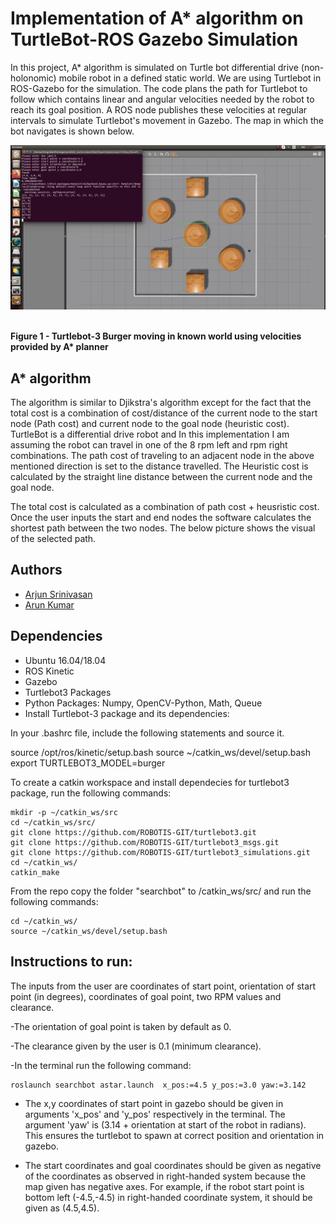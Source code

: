 # Implementation of A* algorithm on TurtleBot-ROS Gazebo Simulation

In this project, A* algorithm is simulated on Turtle bot differential drive (non-holonomic) mobile robot in a defined static world. We are using Turtlebot in ROS-Gazebo for the simulation. The code plans the path for Turtlebot to follow which  contains linear and angular velocities needed by the robot to reach its goal position. A ROS node publishes these velocities at regular 
intervals to simulate Turtlebot's movement in Gazebo. The map in which the bot navigates is shown below.

<p align="center">
  <p align="center"><img src="astar.png"></p>
  <br><b>Figure 1 - Turtlebot-3 Burger moving in known world using velocities provided by A* planner</b><br>
</p>

## A* algorithm

The algorithm is similar to Djikstra's algorithm except for the fact that the total cost is a combination of cost/distance of the current node to the start node (Path cost) and current node to the goal node (heuristic cost). TurtleBot is a differential drive robot and In this implementation I am assuming the robot can travel in one of the 8 rpm left and rpm right combinations. The path cost of traveling to an adjacent node in the above mentioned direction is set to the distance travelled. The Heuristic cost is calculated by the straight line distance between the current node and the goal node. 

The total cost is calculated as a combination of path cost + heusristic cost.
Once the user inputs the start and end nodes the software calculates the shortest path between the two nodes. The below picture shows the visual of the selected path. 


## Authors

- [Arjun Srinivasan](https://github.com/aarjunsrinivasan)
- [Arun Kumar](https://github.com/akdhandy)


## Dependencies

- Ubuntu 16.04/18.04
- ROS Kinetic
- Gazebo
- Turtlebot3 Packages
- Python Packages: Numpy, OpenCV-Python, Math, Queue
- Install Turtlebot-3 package and its dependencies:

In your .bashrc file, include the following statements and source it.

source /opt/ros/kinetic/setup.bash
source ~/catkin_ws/devel/setup.bash
export TURTLEBOT3_MODEL=burger

To create a catkin workspace and install dependecies for turtlebot3 package, run the following commands:
```
mkdir -p ~/catkin_ws/src
cd ~/catkin_ws/src/
git clone https://github.com/ROBOTIS-GIT/turtlebot3.git
git clone https://github.com/ROBOTIS-GIT/turtlebot3_msgs.git
git clone https://github.com/ROBOTIS-GIT/turtlebot3_simulations.git
cd ~/catkin_ws/
catkin_make
```

From the repo copy the folder "searchbot" to /catkin_ws/src/ and run the following commands:
```
cd ~/catkin_ws/
source ~/catkin_ws/devel/setup.bash
```
## Instructions to run:

The inputs from the user are coordinates of start point, orientation of start point (in degrees), coordinates of goal point, two RPM values and clearance.

-The orientation of goal point is taken by default as 0.

-The clearance given by the user is 0.1 (minimum clearance).

-In the terminal run the following command:

```
roslaunch searchbot astar.launch  x_pos:=4.5 y_pos:=3.0 yaw:=3.142
```

- The x,y coordinates of start point in gazebo should be given in arguments 'x_pos' and 'y_pos' respectively in the terminal. The argument 'yaw' is (3.14 +    orientation at start of the robot in radians). This ensures the turtlebot to spawn at correct position and orientation in gazebo.

- The start coordinates and goal coordinates should be given as negative of the coordinates as observed in right-handed system because the map given has negative axes. For example, if the robot start point is bottom left (-4.5,-4.5) in right-handed coordinate system, it should be given as (4.5,4.5).







